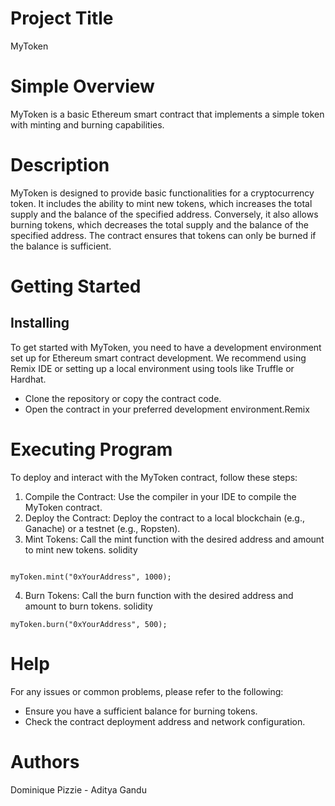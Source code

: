 # Project Title
MyToken
# Simple Overview
MyToken is a basic Ethereum smart contract that implements a simple token with minting and burning capabilities.

# Description
MyToken is designed to provide basic functionalities for a cryptocurrency token. It includes the ability to mint new tokens, which increases the total supply and the balance of the specified address. Conversely, it also allows burning tokens, which decreases the total supply and the balance of the specified address. The contract ensures that tokens can only be burned if the balance is sufficient.

# Getting Started
## Installing
To get started with MyToken, you need to have a development environment set up for Ethereum smart contract development. We recommend using Remix IDE or setting up a local environment using tools like Truffle or Hardhat.

* Clone the repository or copy the contract code.
*  Open the contract in your preferred development environment.Remix
# Executing Program
To deploy and interact with the MyToken contract, follow these steps:

1. Compile the Contract: Use the compiler in your IDE to compile the MyToken contract.
2. Deploy the Contract: Deploy the contract to a local blockchain (e.g., Ganache) or a testnet (e.g., Ropsten).
3. Mint Tokens: Call the mint function with the desired address and amount to mint new tokens.
solidity
```

myToken.mint("0xYourAddress", 1000);
```
4. Burn Tokens: Call the burn function with the desired address and amount to burn tokens.
solidity
```
myToken.burn("0xYourAddress", 500);
```
# Help
For any issues or common problems, please refer to the following:

* Ensure you have a sufficient balance for burning tokens.
* Check the contract deployment address and network configuration.
# Authors
Dominique Pizzie - Aditya Gandu
